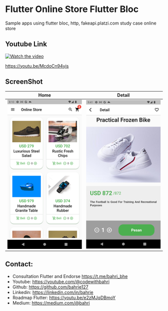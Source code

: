 # Flutter Online Store Flutter Bloc

Sample apps using flutter bloc, http, fakeapi.platzi.com study case online store

## Youtube Link

[![Watch the video](https://img.youtube.com/vi/McdoCn94yis/sddefault.jpg)](https://youtu.be/McdoCn94yis)

https://youtu.be/McdoCn94yis

## ScreenShot

| Home        | Detail    |
|--------------|-----------|
| <img src="1.png" width="300"/> | <img src="2.png" width="300"/>      |

## Contact:
* Consultation Flutter and Endorse https://t.me/bahri_bhe
* Youtube: https://youtube.com/@codewithbahri
* Github: https://github.com/bahrie127
* Linkedin: https://linkedin.com/in/bahrie
* Roadmap Flutter: https://youtu.be/e2zMJqDBmoY
* Medium: https://medium.com/@bahri

